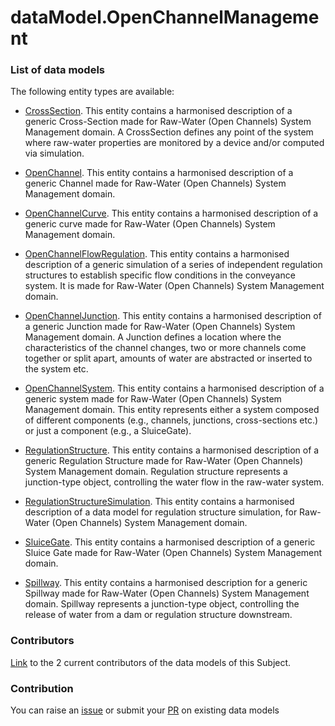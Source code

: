 # dataModel.OpenChannelManagement


### List of data models

The following entity types are available:
- [CrossSection](https://github.com/smart-data-models/dataModel.OpenChannelManagement/blob/master/CrossSection/README.md). This entity contains a harmonised description of a generic Cross-Section made for Raw-Water (Open Channels) System Management domain. A CrossSection defines any point of the system where raw-water properties are monitored by a device and/or computed via simulation.

- [OpenChannel](https://github.com/smart-data-models/dataModel.OpenChannelManagement/blob/master/OpenChannel/README.md). This entity contains a harmonised description of a generic Channel made for Raw-Water (Open Channels) System Management domain.

- [OpenChannelCurve](https://github.com/smart-data-models/dataModel.OpenChannelManagement/blob/master/OpenChannelCurve/README.md). This entity contains a harmonised description of a generic curve made for Raw-Water (Open Channels) System Management domain.

- [OpenChannelFlowRegulation](https://github.com/smart-data-models/dataModel.OpenChannelManagement/blob/master/OpenChannelFlowRegulation/README.md). This entity contains a harmonised description of a generic simulation of a series of independent regulation structures to establish specific flow conditions in the conveyance system. It is made for Raw-Water (Open Channels) System Management domain.

- [OpenChannelJunction](https://github.com/smart-data-models/dataModel.OpenChannelManagement/blob/master/OpenChannelJunction/README.md). This entity contains a harmonised description of a generic Junction made for Raw-Water (Open Channels) System Management domain. A Junction defines a location where the characteristics of the channel changes, two or more channels come together or split apart, amounts of water are abstracted or inserted to the system etc.

- [OpenChannelSystem](https://github.com/smart-data-models/dataModel.OpenChannelManagement/blob/master/OpenChannelSystem/README.md). This entity contains a harmonised description of a generic system made for Raw-Water (Open Channels) System Management domain. This entity represents either a system composed of different components (e.g., channels, junctions, cross-sections etc.) or just a component (e.g., a SluiceGate).

- [RegulationStructure](https://github.com/smart-data-models/dataModel.OpenChannelManagement/blob/master/RegulationStructure/README.md). This entity contains a harmonised description of a generic Regulation Structure made for Raw-Water (Open Channels) System Management domain. Regulation structure represents a junction-type object, controlling the water flow in the raw-water system.

- [RegulationStructureSimulation](https://github.com/smart-data-models/dataModel.OpenChannelManagement/blob/master/RegulationStructureSimulation/README.md). This entity contains a harmonised description of a data model for regulation structure simulation, for Raw-Water (Open Channels) System Management domain.

- [SluiceGate](https://github.com/smart-data-models/dataModel.OpenChannelManagement/blob/master/SluiceGate/README.md). This entity contains a harmonised description of a generic Sluice Gate made for Raw-Water (Open Channels) System Management domain.

- [Spillway](https://github.com/smart-data-models/dataModel.OpenChannelManagement/blob/master/Spillway/README.md). This entity contains a harmonised description for a generic Spillway made for Raw-Water (Open Channels) System Management domain. Spillway represents a junction-type object, controlling the release of water from a dam or regulation structure downstream.



### Contributors
[Link](https://github.com/smart-data-models/dataModel.OpenChannelManagement/blob/master/CONTRIBUTORS.yaml) to the 2 current contributors of the data models of this Subject.


### Contribution
You can raise an [issue](https://github.com/smart-data-models/dataModel.OpenChannelManagement/issues) or submit your [PR](https://github.com/smart-data-models/dataModel.OpenChannelManagement/pulls) on existing data models


